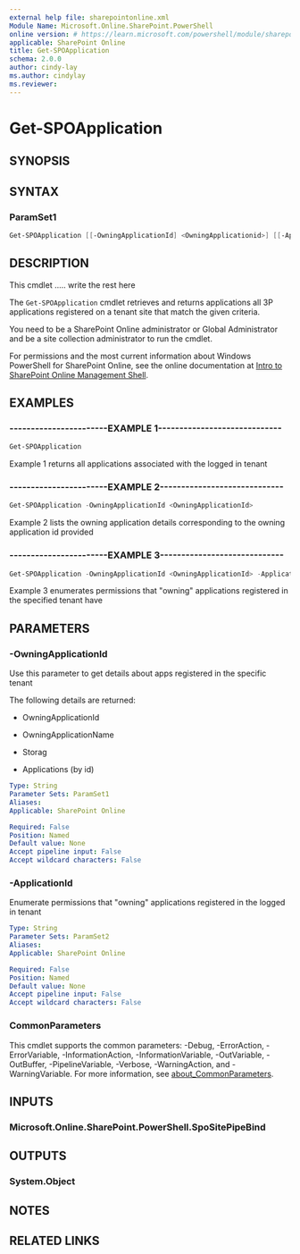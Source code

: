 ```yaml
---
external help file: sharepointonline.xml
Module Name: Microsoft.Online.SharePoint.PowerShell
online version: # https://learn.microsoft.com/powershell/module/sharepoint-online/get-sposite
applicable: SharePoint Online
title: Get-SPOApplication
schema: 2.0.0
author: cindy-lay
ms.author: cindylay
ms.reviewer:
---
```


# Get-SPOApplication

## SYNOPSIS

<!-- Returns one or more site collections. -->

## SYNTAX

### ParamSet1

```powershell
Get-SPOApplication [[-OwningApplicationId] <OwningApplicationid>] [[-ApplicationId] <ApplicationId>]
```

<!-- 
### ParamSet3

```powershell
Get-SPOSite [-Identity] <SpoSitePipeBind> [-DisableSharingForNonOwnersStatus] [<CommonParameters>]
```  -->

## DESCRIPTION

This cmdlet ..... write the rest here

The `Get-SPOApplication` cmdlet retrieves and returns applications all 3P applications registered on a tenant site that match the given criteria.

You need to be a SharePoint Online administrator or Global Administrator and be a site collection administrator to run the cmdlet.

For permissions and the most current information about Windows PowerShell for SharePoint Online, see the online documentation at [Intro to SharePoint Online Management Shell](https://learn.microsoft.com/powershell/sharepoint/sharepoint-online/introduction-sharepoint-online-management-shell?view=sharepoint-ps).

<!-- 
> [!NOTE]
> If Site Collection Storage Management is enabled for the tenant, you will not be able to set quota and will have a generic error returned. To workaround this issue, set the site collection storage management to "manual" temporarily, set your quotas and then set the site collection storage management setting back to its original setting.
 -->

## EXAMPLES

### -----------------------EXAMPLE 1-----------------------------

```powershell
Get-SPOApplication
```

Example 1 returns all applications associated with the logged in tenant

### -----------------------EXAMPLE 2-----------------------------

```powershell
Get-SPOApplication -OwningApplicationId <OwningApplicationId>
```

Example 2 lists the owning application details corresponding to the owning application id provided

### -----------------------EXAMPLE 3-----------------------------

```powershell
Get-SPOApplication -OwningApplicationId <OwningApplicationId> -ApplicationId <ApplicationId>
```

Example 3 enumerates permissions that "owning" applications registered in the specified tenant have

 

## PARAMETERS

### -OwningApplicationId

Use this parameter to get details about apps registered in the specific tenant

The following details are returned:

- OwningApplicationId

- OwningApplicationName

- Storag

- Applications (by id)

  
```yaml
Type: String
Parameter Sets: ParamSet1
Aliases:
Applicable: SharePoint Online

Required: False
Position: Named
Default value: None
Accept pipeline input: False
Accept wildcard characters: False
```

### -ApplicationId

Enumerate permissions that "owning" applications registered in the logged in tenant

```yaml
Type: String
Parameter Sets: ParamSet2
Aliases:
Applicable: SharePoint Online

Required: False
Position: Named
Default value: None
Accept pipeline input: False
Accept wildcard characters: False
```
 
 
<!-- TODO: double check the below -->

### CommonParameters

This cmdlet supports the common parameters: -Debug, -ErrorAction, -ErrorVariable, -InformationAction, -InformationVariable, -OutVariable, -OutBuffer, -PipelineVariable, -Verbose, -WarningAction, and -WarningVariable. For more information, see [about_CommonParameters](https://go.microsoft.com/fwlink/?LinkID=113216).

## INPUTS

### Microsoft.Online.SharePoint.PowerShell.SpoSitePipeBind

## OUTPUTS

### System.Object

## NOTES

## RELATED LINKS
